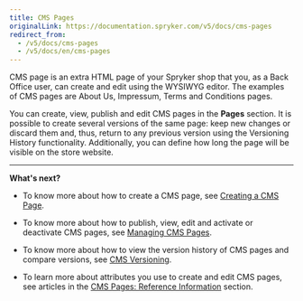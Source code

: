 ```yaml
---
title: CMS Pages
originalLink: https://documentation.spryker.com/v5/docs/cms-pages
redirect_from:
  - /v5/docs/cms-pages
  - /v5/docs/en/cms-pages
---
```


CMS page is an extra HTML page of your Spryker shop that you, as a Back Office user, can create and edit using the WYSIWYG editor. The examples of CMS pages are About Us, Impressum, Terms and Conditions pages. 

You can create, view, publish and edit CMS pages in the **Pages** section. It is possible to create several versions of the same page: keep new changes or discard them and, thus, return to any previous version using the Versioning History functionality. Additionally, you can define how long the page will be visible on the store website.
***
**What's next?**

* To know more about how to create a CMS page, see [Creating a CMS Page](https://documentation.spryker.com/docs/en/creating-a-cms-page).

* To know more about how to publish, view, edit and activate or deactivate CMS pages, see [Managing CMS Pages](https://documentation.spryker.com/docs/en/managing-cms-pages).

* To know more about how to view the version history of CMS pages and compare versions, see [CMS Versioning](https://documentation.spryker.com/docs/en/cms-pages-versioning).

* To learn more about attributes you use to create and edit CMS pages, see articles in the [CMS Pages: Reference Information](https://documentation.spryker.com/docs/en/cms-pages-reference-information) section.
